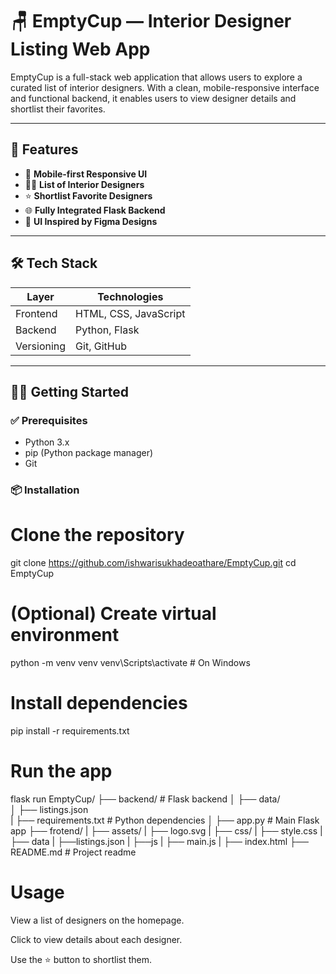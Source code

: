 # 🪑 EmptyCup — Interior Designer Listing Web App

EmptyCup is a full-stack web application that allows users to explore a curated list of interior designers. With a clean, mobile-responsive interface and functional backend, it enables users to view designer details and shortlist their favorites.

---

## 🚀 Features

- 📱 **Mobile-first Responsive UI**
- 🧑‍🎨 **List of Interior Designers**
- ⭐ **Shortlist Favorite Designers**
- 🌐 **Fully Integrated Flask Backend**
- 🎨 **UI Inspired by Figma Designs**

---

## 🛠️ Tech Stack

| Layer       | Technologies           |
|-------------|------------------------|
| Frontend    | HTML, CSS, JavaScript |
| Backend     | Python, Flask         |
| Versioning  | Git, GitHub           |

---


## 🧑‍💻 Getting Started

### ✅ Prerequisites

- Python 3.x
- pip (Python package manager)
- Git

### 📦 Installation



# Clone the repository
git clone https://github.com/ishwarisukhadeoathare/EmptyCup.git
cd EmptyCup

# (Optional) Create virtual environment
python -m venv venv
venv\Scripts\activate   # On Windows

# Install dependencies
pip install -r requirements.txt

# Run the app
flask run
EmptyCup/
├── backend/                # Flask backend
│   ├── data/               
│       ├── listings.json        
|   ├── requirements.txt        # Python dependencies
│   ├── app.py              # Main Flask app
├── frotend/
|   ├── assets/
|       ├── logo.svg
|   ├── css/
|        ├── style.css
|   ├── data
|         ├──listings.json
|   ├──js
|        ├── main.js
|   ├── index.html
├── README.md               # Project readme

# Usage
View a list of designers on the homepage.

Click to view details about each designer.

Use the ⭐ button to shortlist them.
